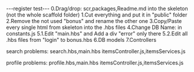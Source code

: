 

---register test---
0.Drag/drop: scr,packages,Readme.md   into the skeleton (not the whole scaffold folder)
1.Cut everything and put it in "public" folder
2.Remove the not used "bonus" and rename the other one
3.Copy/Paste every single html from skeleton into the .hbs files
4.Change DB Name: in constants.js
5.1.Edit "main.hbs" and Add a div "error" only there
5.2.Edit all .hbs files from "login" to bonus.hbs
6.DB models
7.Controllers




search problems: 
search.hbs,main.hbs
itemsController.js,itemsServices.js

profile problems: 
profile.hbs,main.hbs
itemsController.js,itemsServices.js